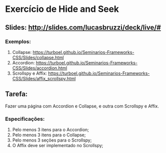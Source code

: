 # Exercício de Hide and Seek

## Slides: http://slides.com/lucasbruzzi/deck/live/#

### Exemplos:
  1. Collapse: https://turboel.github.io/Seminarios-Frameworks-CSS/Slides/collapse.html
  2. Accordion: https://turboel.github.io/Seminarios-Frameworks-CSS/Slides/accordion.html
  3. Scrollspy e Affix: https://turboel.github.io/Seminarios-Frameworks-CSS/Slides/affix_scrollspy.html

## Tarefa:
Fazer uma página com Accordion e Collapse, e outra com Scrollspy e Affix.

### Especificações:
  1. Pelo menos 3 itens para o Accordion;
  2. Pelo menos 3 itens para o Collapse;
  3. Pelo menos 3 seções para o Scrollspy;
  4. O Affix deve ser implementado no Scrollspy;



# 
